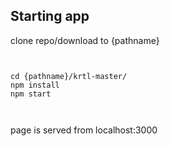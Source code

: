 
## Starting app

clone repo/download to {pathname}

```


cd {pathname}/krtl-master/
npm install
npm start



```
page is served from localhost:3000